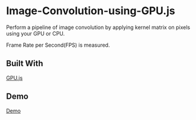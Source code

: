 
# Image-Convolution-using-GPU.js

Perform a pipeline of image convolution by applying kernel matrix on pixels using your GPU or CPU. 

Frame Rate per Second(FPS) is measured.

## Built With

[GPU.js](https://github.com/gpujs/gpu.js)

## Demo

[Demo](https://khvic.github.io/Image-Convolution-GPU.js/)
